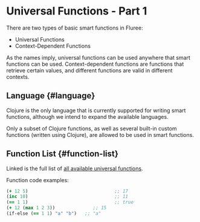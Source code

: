# Universal Functions - Part 1

There are two types of basic smart functions in Fluree:

- Universal Functions
- Context-Dependent Functions

As the names imply, universal functions can be used anywhere that smart functions can be used. Context-dependent functions are functions that retrieve certain values, and different functions are valid in different contexts.

## Language {#language}

Clojure is the only language that is currently supported for writing smart functions, although we intend to expand the available languages.

Only a subset of Clojure functions, as well as several built-in custom functions (written using Clojure), are allowed to be used in smart functions.

## Function List {#function-list}

Linked is the full list of [all available universal functions](../../../overview/schema/smartfunctions#universal-functions).

Function code examples:

```clj
(+ 12 5)                                ;; 17
(inc 10)                                ;; 11
(== 1 1)                                ;; true
(+ 12 (max 1 2 3))              ;; 15
(if-else (== 1 1) "a" "b")   ;; "a"
```

